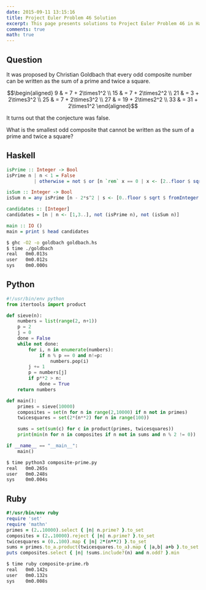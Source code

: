 ```yaml
---
date: 2015-09-11 13:15:16
title: Project Euler Problem 46 Solution
excerpt: This page presents solutions to Project Euler Problem 46 in Haskell, Python and Ruby.
comments: true
math: true
---
```



## Question

It was proposed by Christian Goldbach that every odd composite number
can be written as the sum of a prime and twice a square.

$$\begin{aligned}
9 & = 7 + 2\times1^2 \\
15 & = 7 + 2\times2^2 \\
21 & = 3 + 2\times3^2 \\
25 & = 7 + 2\times3^2 \\
27 & = 19 + 2\times2^2 \\
33 & = 31 + 2\times1^2
\end{aligned}$$

It turns out that the conjecture was false.

What is the smallest odd composite that cannot be written as the sum of
a prime and twice a square?






## Haskell

```haskell
isPrime :: Integer -> Bool
isPrime n | n < 1 = False
          | otherwise = not $ or [n `rem` x == 0 | x <- [2..floor $ sqrt $ fromIntegral n]]

isSum :: Integer -> Bool
isSum n = any isPrime [n - 2*s^2 | s <- [0..floor $ sqrt $ fromInteger n]]

candidates :: [Integer]
candidates = [n | n <- [1,3..], not (isPrime n), not (isSum n)]

main :: IO ()
main = print $ head candidates
```


```bash
$ ghc -O2 -o goldbach goldbach.hs
$ time ./goldbach
real   0m0.013s
user   0m0.012s
sys    0m0.000s
```



## Python

```python
#!/usr/bin/env python
from itertools import product

def sieve(n):
    numbers = list(range(2, n+1))
    p = 2
    j = 0
    done = False
    while not done:
        for i, n in enumerate(numbers):
            if n % p == 0 and n!=p:
                numbers.pop(i)
        j += 1
        p = numbers[j]
        if p**2 > n:
            done = True
    return numbers

def main():
    primes = sieve(10000)
    composites = set(n for n in range(2,10000) if n not in primes)
    twicesquares = set(2*(n**2) for n in range(100))

    sums = set(sum(c) for c in product(primes, twicesquares))
    print(min(n for n in composites if n not in sums and n % 2 != 0))

if __name__ == "__main__":
    main()
```


```bash
$ time python3 composite-prime.py
real   0m0.265s
user   0m0.248s
sys    0m0.004s
```



## Ruby

```ruby
#!/usr/bin/env ruby
require 'set'
require 'mathn'
primes = (2..10000).select { |n| n.prime? }.to_set
composites = (2..10000).reject { |n| n.prime? }.to_set
twicesquares = (0..100).map { |n| 2*(n**2) }.to_set
sums = primes.to_a.product(twicesquares.to_a).map { |a,b| a+b }.to_set
puts composites.select { |n| !sums.include?(n) and n.odd? }.min
```


```bash
$ time ruby composite-prime.rb
real   0m0.142s
user   0m0.132s
sys    0m0.008s
```



